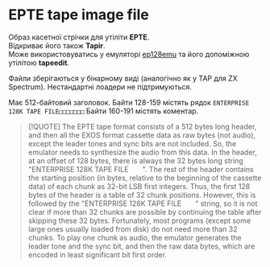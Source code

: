 # EPTE tape image file

Образ касетної стрічки для утіліти **EPTE**.  
Відкриває його також **Tapir**.  
Може використовуватись у емуляторі [ep128emu](../../../emulators/em-ep128emu.md) та його допоміжною утілітою **tapeedit**.

Файли зберігаються у бінарному виді (аналогічно як у TAP для ZX Spectrum). Нестандартні лоадери не підтримуються.

Має 512-байтовий заголовок.
Байти 128-159 містять рядок `ENTERPRISE 128K TAPE FILE□□□□□□□`
Байти 160-191 містять коментар.

> [!QUOTE]
> The EPTE tape format consists of a 512 bytes long header, and then all the EXOS format cassette data as raw bytes (not audio), except the leader tones and sync bits are not included. So, the emulator needs to synthesize the audio from this data. In the header, at an offset of 128 bytes, there is always the 32 bytes long string "ENTERPRISE 128K TAPE FILE       ". The rest of the header contains the starting position (in bytes, relative to the beginning of the cassette data) of each chunk as 32-bit LSB first integers. Thus, the first 128 bytes of the header is a table of 32 chunk positions. However, this is followed by the "ENTERPRISE 128K TAPE FILE       " string, so it is not clear if more than 32 chunks are possible by continuing the table after skipping these 32 bytes. Fortunately, most programs (except some large ones usually loaded from disk) do not need more than 32 chunks. To play one chunk as audio, the emulator generates the leader tone and the sync bit, and then the raw data bytes, which are encoded in least significant bit first order.